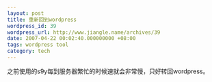 ```yaml
---
layout: post
title: 重新回到wordpress
wordpress_id: 39
wordpress_url: http://www.jiangle.name/archives/39
date: 2007-04-22 00:02:40.000000000 +08:00
tags: wordpress tool
category: tech
---
```

之前使用的s9y每到服务器繁忙的时候速就会非常慢，只好转回wordpress。
